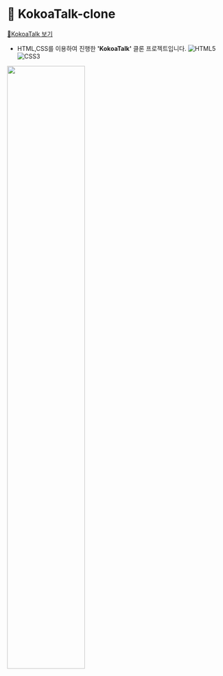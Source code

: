# 📌 KokoaTalk-clone

[📱KokoaTalk 보기](https://tnalswkd.github.io/kokoa-clone-2022/html/)

- HTML,CSS를 이용하여 진행한 **'KokoaTalk'** 클론 프로젝트입니다.
  ![HTML5](https://img.shields.io/badge/html5-%23E34F26.svg?style=for-the-badge&logo=html5&logoColor=white) ![CSS3](https://img.shields.io/badge/css3-%231572B6.svg?style=for-the-badge&logo=css3&logoColor=white)

<img width= "60%" src= "https://user-images.githubusercontent.com/100072487/206167960-39b50810-1591-43a3-9cb2-81b5265eac7a.gif" />
